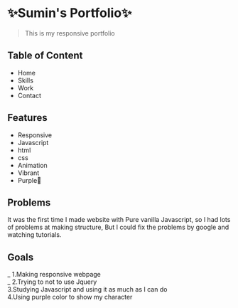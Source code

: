  #  ✨Sumin's Portfolio✨
>This is my responsive portfolio 


## Table of Content 
* Home
* Skills 
* Work 
* Contact 

## Features 
* Responsive 
* Javascript
* html 
* css
* Animation 
* Vibrant 
* Purple💜 

## Problems 
It was the first time I made website with Pure vanilla Javascript, so I had lots of problems at making structure, But I could fix the problems by google and watching tutorials. 

## Goals 
_ 1.Making responsive webpage <br> _
2.Trying to not to use Jquery <br>
3.Studying Javascript and using it as much as I can do <br>
4.Using purple color to show my character <br>
